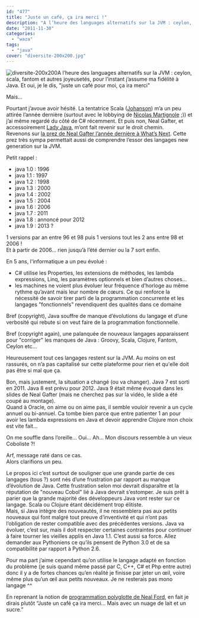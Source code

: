 ```yaml
---
id: "477"
title: "Juste un café, ça ira merci !"
description: "A l’heure des languages alternatifs sur la JVM : ceylon, scala, fantom et autres joyeusetés, pou..."
date: "2011-11-30"
categories: 
  - "waza"
tags: 
  - "java"
cover: "diversite-200x200.jpg"
---
```


![](/images/diversite-200x200.jpg "diversite-200x200")A l’heure des languages alternatifs sur la JVM : ceylon, scala, fantom et autres joyeusetés, pour l’instant j’assume ma fidélité à Java. Et oui, je le dis, "juste un café pour moi, ça ira merci"

Mais...

Pourtant j’avoue avoir hésité. La tentatrice Scala ([Johanson](http://blogs.epfl.ch/article/28921)) m’a un peu attirée l’année dernière (surtout avec le lobbying de [Nicolas Martignole](http://www.touilleur-express.fr/) ;)) et j’ai même regardé du côté de C# récemment. Et puis non, Neal Gafter, et accessoirement [Lady Java](http://www.youtube.com/watch?v=Mk3qkQROb_k), m’ont fait revenir sur le droit chemin.  
Revenons sur [la prez de Neal Gafter l’année dernière à What’s Next](http://www.infoq.com/presentations/A-Brief-History-of-the-Java-World). Cette prez très sympa permettait aussi de comprendre l’essor des langages new generation sur la JVM.

Petit rappel :

- java 1.0 : 1996
- java 1.1 : 1997
- java 1.2 : 1998
- java 1.3 : 2000
- java 1.4 : 2002
- java 1.5 : 2004
- java 1.6 : 2006
- java 1.7 : 2011
- java 1.8 : annoncé pour 2012
- java 1.9 : 2013 ?

1 versions par an entre 96 et 98 puis 1 versions tout les 2 ans entre 98 et 2006 !  
Et à partir de 2006... rien jusqu’à l’été dernier ou la 7 sort enfin.

En 5 ans, l'informatique a un peu évolué :

- C# utilise les Properties, les extensions de méthodes, les lambda expressions, Linq, les paramètres optionnels et bien d’autres choses...
- les machines ne voient plus évoluer leur fréquence d’horloge au même rythme qu’avant mais leur nombre de cœurs. Ce qui renforce la nécessité de savoir tirer parti de la programmation concurrente et les langages "fonctionnels" revendiquent des qualités dans ce domaine

Bref (copyright), Java souffre de manque d’évolutions du langage et d’une verbosité qui rebute si on veut faire de la programmation fonctionnelle.

Bref (copyright again), une palanquée de nouveaux langages apparaissent pour "corriger" les manques de Java : Groovy, Scala, Clojure, Fantom, Ceylon etc...

Heureusement tout ces langages restent sur la JVM. Au moins on est rassurés, on n’a pas capitalisé sur cette plateforme pour rien et qu'elle doit pas être si mal que ça.

Bon, mais justement, la situation a changé (ou va changer). Java 7 est sorti en 2011. Java 8 est prévu pour 2012. Java 9 était même évoqué dans les slides de Neal Gafter (mais ne cherchez pas sur la vidéo, le slide a été coupé au montage).  
Quand à Oracle, on aime ou on aime pas, il semble vouloir revenir a un cycle annuel ou bi-annuel. Ca tombe bien parce que entre patienter 1 an pour avoir les lambda expressions en Java et devoir apprendre Clojure mon choix est vite fait...

On me souffle dans l’oreille... Oui... Ah... Mon discours ressemble à un vieux Coboliste ?!

Arf, message raté dans ce cas.  
Alors clarifions un peu.

Le propos ici c’est surtout de souligner que une grande partie de ces langages (tous ?) sont nés d’une frustration par rapport au manque d’évolution de Java. Cette frustration selon moi devrait disparaître et la réputation de "nouveau Cobol" lié à Java devrait s’estomper. Je suis prêt à parier que la grande majorité des développeurs Java vont rester sur ce langage. Scala ou Clojure étant décidément trop élitiste.  
Mais, si Java intègre des nouveautés, il ne ressemblera pas aux petits nouveaux qui font malgré tout preuve d’inventivité et qui n’ont pas l’obligation de rester compatible avec des précédentes versions. Java va évoluer, c’est sur, mais il doit respecter certaines contraintes pour continuer à faire tourner les vieilles applis en Java 1.1. C’est aussi sa force. Allez demander aux Pythoniens ce qu’ils pensent de Python 3.0 et de sa compatibilité par rapport à Python 2.6.

Pour ma part j’aime cependant qu’on utilise le langage adapté en fonction du problème (je suis quand même passé par C, C++, C# et Php entre autre) donc il y a de fortes chances qu’en réalité je finisse par jeter un œil, voire même plus qu’un œil aux petits nouveaux. Je ne resterais pas mono langage ^^

En reprenant la notion de [programmation polyglotte de Neal Ford](http://memeagora.blogspot.com/2006/12/polyglot-programming.html), en fait je dirais plutôt “Juste un café ça ira merci... Mais avec un nuage de lait et un sucre.”
